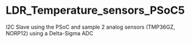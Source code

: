 # LDR_Temperature_sensors_PSoC5
I2C Slave using the PSoC and sample 2 analog sensors (TMP36GZ, NORP12) using a Delta-Sigma ADC
